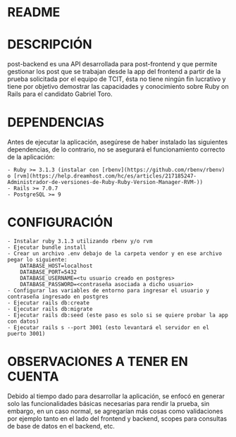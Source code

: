 # README

# DESCRIPCIÓN

post-backend es una API desarrollada para post-frontend y que permite gestionar los post que se trabajan desde la app del frontend a partir de la prueba solicitada por el equipo de TCIT, ésta no tiene ningún fin lucrativo y tiene por objetivo demostrar las capacidades y conocimiento sobre Ruby on Rails para el candidato Gabriel Toro.

# DEPENDENCIAS

Antes de ejecutar la aplicación, asegúrese de haber instalado las siguientes dependencias, de lo contrario, no se asegurará el funcionamiento correcto de la aplicación:

    - Ruby >= 3.1.3 (instalar con [rbenv](https://github.com/rbenv/rbenv) o [rvm](https://help.dreamhost.com/hc/es/articles/217185247-Administrador-de-versiones-de-Ruby-Ruby-Version-Manager-RVM-))
    - Rails >= 7.0.7
    - PostgreSQL >= 9

# CONFIGURACIÓN

    - Instalar ruby 3.1.3 utilizando rbenv y/o rvm 
	- Ejecutar bundle install
	- Crear un archivo .env debajo de la carpeta vendor y en ese archivo pegar lo siguiente:
		DATABASE_HOST=localhost
		DATABASE_PORT=5432
		DATABASE_USERNAME=<tu usuario creado en postgres>
		DATABASE_PASSWORD=<contraseña asociada a dicho usuario>
    - Configurar las variables de entorno para ingresar el usuario y contraseña ingresado en postgres
	- Ejecutar rails db:create
	- Ejecutar rails db:migrate
	- Ejecutar rails db:seed (este paso es solo si se quiere probar la app con datos)
    - Ejecutar rails s --port 3001 (esto levantará el servidor en el puerto 3001)
    
# OBSERVACIONES A TENER EN CUENTA

Debido al tiempo dado para desarrollar la aplicación, se enfocó en generar solo las funcionalidades básicas necesarias para rendir la prueba, sin embargo,
en un caso normal, se agregarían más cosas como validaciones por ejemplo tanto en el lado del frontend y backend, scopes para consultas de base de datos en
el backend, etc.